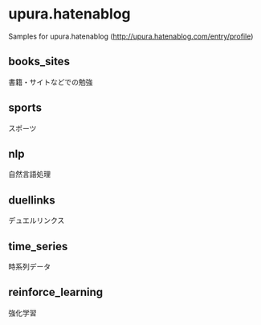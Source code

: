 # upura.hatenablog
Samples for upura.hatenablog (http://upura.hatenablog.com/entry/profile)

## books_sites
書籍・サイトなどでの勉強

## sports
スポーツ

## nlp
自然言語処理

## duellinks
デュエルリンクス

## time_series
時系列データ

## reinforce_learning
強化学習
